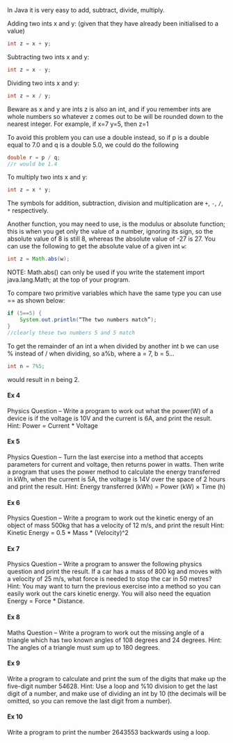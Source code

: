 In Java it is very easy to add, subtract, divide, multiply.

Adding two ints x and y: (given that they have already been initialised to a value)

```java
int z = x + y;
```


Subtracting two ints x and y:

```java
int z = x - y;
```

Dividing two ints x and y:

```java
int z = x / y;
```

Beware as x and y are ints z is also an int, and if you remember ints are whole numbers so whatever z comes out to be will be rounded down to the nearest integer.  For example, if x=7 y=5, then z=1

To avoid this problem you can use a double instead, so if p is a double equal to 7.0 and q is a double 5.0, we could do the following

```java
double r = p / q;
//r would be 1.4
```

To multiply two ints x and y:

```java
int z = x * y;
```

The symbols for addition, subtraction, division and multiplication are `+`, `-`, `/`, `*` respectively.

Another function, you may need to use, is the modulus or absolute function; this is when you get only the value of a number, ignoring its sign, so the absolute value of 8 is still 8, whereas the absolute value of -27 is 27. You can use the following to get the absolute value of a given int `w`:

```java
int z = Math.abs(w);
```

NOTE: Math.abs() can only be used if you write the statement import java.lang.Math; at the top of your program.

To compare two primitive variables which have the same type you can use == as shown below:

```java
if (5==5) {
	System.out.println(“The two numbers match”);
}
//clearly these two numbers 5 and 5 match
```

To get the remainder of an int a when divided by another int b we can use % instead of / when dividing, so a%b, where a = 7, b = 5...

```java
int n = 7%5;
```
would result in n being 2.

#### Ex 4
Physics Question – Write a program to work out what the power(W) of a device is if the voltage is 10V and the current is 6A, and print the result.
Hint: Power = Current * Voltage

#### Ex 5
Physics Question – Turn the last exercise into a method that accepts parameters for current and voltage, then returns power in watts.  Then write a program that uses the power method to calculate the energy transferred in kWh, when the current is 5A, the voltage is 14V over the space of 2 hours and print the result.
Hint: Energy transferred (kWh) = Power (kW) × Time (h)


#### Ex 6 
Physics Question – Write a program to work out the kinetic energy of an object of mass 500kg that has a velocity of 12 m/s, and print the result
Hint: Kinetic Energy = 0.5 * Mass * (Velocity)^2

#### Ex 7 
Physics Question – Write a program to answer the following physics question and print the result.  If a car has a mass of 800 kg and moves with a velocity of 25 m/s, what force is needed to stop the car in 50 metres?
Hint: You may want to turn the previous exercise into a method so you can easily work out   the cars kinetic energy.  You will also need the equation Energy = Force * Distance.

#### Ex 8
Maths Question – Write a program to work out the missing angle of a triangle which has two known angles of 108 degrees and 24 degrees.
Hint: The angles of a triangle must sum up to 180 degrees.

#### Ex 9 
Write a program to calculate and print the sum of the digits that make up the five-digit number 54628.
Hint: Use a loop and %10 division to get the last digit of a number, and make use of dividing an int by 10 (the decimals will be omitted, so you can remove the last digit from a number).

#### Ex 10
Write a program to print the number 2643553 backwards using a loop.

